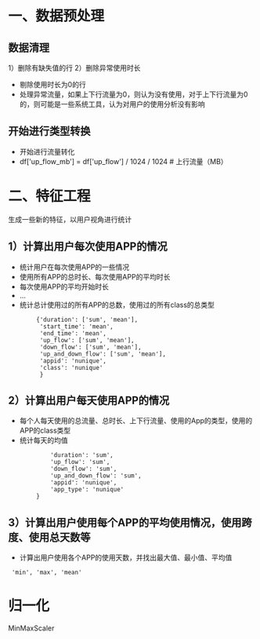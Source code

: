 # 一、数据预处理

## 数据清理
1）删除有缺失值的行
2）删除异常使用时长
- 剔除使用时长为0的行
- 处理异常流量，如果上下行流量为0，则认为没有使用，对于上下行流量为0的，则可能是一些系统工具，认为对用户的使用分析没有影响

## 开始进行类型转换
- 开始进行流量转化
- df['up_flow_mb'] = df['up_flow'] / 1024 / 1024  # 上行流量（MB）

# 二、特征工程
生成一些新的特征，以用户视角进行统计
## 1）计算出用户每次使用APP的情况
- 统计用户在每次使用APP的一些情况
- 使用所有APP的总时长、每次使用APP的平均时长
- 每次使用APP的平均开始时长
- ...
- 统计总计使用过的所有APP的总数，使用过的所有class的总类型
```
        {'duration': ['sum', 'mean'],
         'start_time': 'mean',
         'end_time': 'mean',
         'up_flow': ['sum', 'mean'],
         'down_flow': ['sum', 'mean'],
         'up_and_down_flow': ['sum', 'mean'],
         'appid': 'nunique',
         'class': 'nunique'
         }
```

## 2）计算出用户每天使用APP的情况
- 每个人每天使用的总流量、总时长、上下行流量、使用的App的类型，使用的APP的class类型
- 统计每天的均值
```        {
            'duration': 'sum',
            'up_flow': 'sum',
            'down_flow': 'sum',
            'up_and_down_flow': 'sum',
            'appid': 'nunique',
            'app_type': 'nunique'
        }
```

## 3）计算出用户使用每个APP的平均使用情况，使用跨度、使用总天数等
- 计算出用户使用各个APP的使用天数，并找出最大值、最小值、平均值
```
 'min', 'max', 'mean'
```

# 归一化
MinMaxScaler
